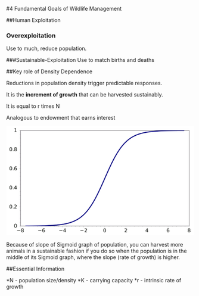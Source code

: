 #4 Fundamental Goals of Wildlife Management

##Human Exploitation

### Overexploitation
Use to much, reduce population.

###Sustainable-Exploitation
Use to match births and deaths

##Key role of Density Dependence

Reductions in population density trigger predictable responses.

It is the **increment of growth** that can be harvested sustainably.

It is equal to r times N

Analogous to endowment that earns interest

![sigmoid](images/sigmoid.gif)

Because of slope of Sigmoid graph of population, you can harvest more animals in a sustainable fashion if you do so when the population is in the middle of its Sigmoid graph, where the slope (rate of growth) is higher.

##Essential Information

*N - population size/density
*K - carrying capacity
*r - intrinsic rate of growth
